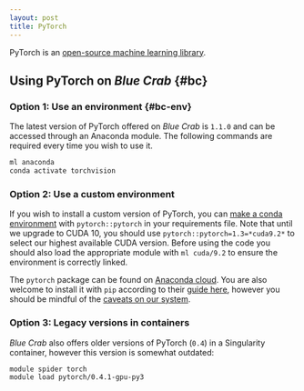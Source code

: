 ```yaml
---
layout: post
title: PyTorch
---
```


PyTorch is an [open-source machine learning library](https://pytorch.org/get-started/locally/).

## Using PyTorch on *Blue Crab* {#bc}

### Option 1: Use an environment {#bc-env}

The latest version of PyTorch offered on *Blue Crab* is `1.1.0` and can be accessed through an Anaconda module. The following commands are required every time you wish to use it.

``` bash
ml anaconda
conda activate torchvision
```

### Option 2: Use a custom environment

If you wish to install a custom version of PyTorch, you can [make a conda environment](python-environments#conda) with `pytorch::pytorch` in your requirements file. Note that until we upgrade to CUDA 10, you should use `pytorch::pytorch=1.3=*cuda9.2*` to select our highest available CUDA version. Before using the code you should also load the appropriate module with `ml cuda/9.2` to ensure the environment is correctly linked.

The `pytorch` package can be found on [Anaconda cloud](https://anaconda.org/pytorch/pytorch). You are also welcome to install it with `pip` according to their [guide here](https://pytorch.org/get-started/locally/), however you should be mindful of the [caveats on our system](python-environments#pip-caveats).

### Option 3: Legacy versions in containers

*Blue Crab* also offers older versions of PyTorch (`0.4`) in a Singularity container, however this version is somewhat outdated:

``` bash
module spider torch
module load pytorch/0.4.1-gpu-py3
```
